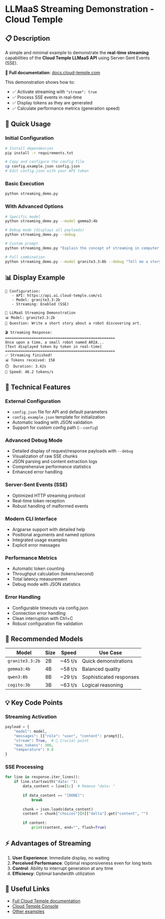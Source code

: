 # LLMaaS Streaming Demonstration - Cloud Temple

## 📋 Description

A simple and minimal example to demonstrate the **real-time streaming** capabilities of the **Cloud Temple LLMaaS API** using Server-Sent Events (SSE).

📖 **Full documentation**: [docs.cloud-temple.com](https://docs.cloud-temple.com)

This demonstration shows how to:
- ✅ Activate streaming with `"stream": true`
- ✅ Process SSE events in real-time
- ✅ Display tokens as they are generated
- ✅ Calculate performance metrics (generation speed)

## 🚀 Quick Usage

### Initial Configuration
```bash
# Install dependencies
pip install -r requirements.txt

# Copy and configure the config file
cp config.example.json config.json
# Edit config.json with your API token
```

### Basic Execution
```bash
python streaming_demo.py
```

### With Advanced Options
```bash
# Specific model
python streaming_demo.py --model gemma3:4b

# Debug mode (displays all payloads)
python streaming_demo.py --debug

# Custom prompt
python streaming_demo.py "Explain the concept of streaming in computer science"

# Full combination
python streaming_demo.py --model granite3.3:8b --debug "Tell me a story"
```

## 📊 Display Example

```
🔧 Configuration:
   - API: https://api.ai.cloud-temple.com/v1
   - Model: granite3.3:2b
   - Streaming: Enabled (SSE)

🚀 LLMaaS Streaming Demonstration
📊 Model: granite3.3:2b
💭 Question: Write a short story about a robot discovering art.

🎬 Streaming Response:
==================================================
Once upon a time, a small robot named ARIA...
[Text displayed token by token in real-time]
==================================================
✅ Streaming finished!
📊 Tokens received: 158
⏱️  Duration: 3.42s
🚀 Speed: 46.2 tokens/s
```

## 🔧 Technical Features

### **External Configuration**
- `config.json` file for API and default parameters
- `config.example.json` template for initialization
- Automatic loading with JSON validation
- Support for custom config path (`--config`)

### **Advanced Debug Mode**
- Detailed display of request/response payloads with `--debug`
- Visualization of raw SSE chunks
- JSON parsing and content extraction logs
- Comprehensive performance statistics
- Enhanced error handling

### **Server-Sent Events (SSE)**
- Optimized HTTP streaming protocol
- Real-time token reception
- Robust handling of malformed events

### **Modern CLI Interface**
- Argparse support with detailed help
- Positional arguments and named options
- Integrated usage examples
- Explicit error messages

### **Performance Metrics**
- Automatic token counting
- Throughput calculation (tokens/second)
- Total latency measurement
- Debug mode with JSON statistics

### **Error Handling**
- Configurable timeouts via config.json
- Connection error handling
- Clean interruption with Ctrl+C
- Robust configuration file validation

## 🎯 Recommended Models

| Model | Size | Speed | Use Case |
|---|---|---|---|
| `granite3.3:2b` | 2B | ~45 t/s | Quick demonstrations |
| `gemma3:4b` | 4B | ~58 t/s | Balanced quality |
| `qwen3:8b` | 8B | ~29 t/s | Sophisticated responses |
| `cogito:3b` | 3B | ~63 t/s | Logical reasoning |

## 💡 Key Code Points

### Streaming Activation
```python
payload = {
    "model": model,
    "messages": [{"role": "user", "content": prompt}],
    "stream": True,  # 🔑 Crucial point
    "max_tokens": 300,
    "temperature": 0.8
}
```

### SSE Processing
```python
for line in response.iter_lines():
    if line.startswith("data: "):
        data_content = line[6:]  # Remove "data: "
        
        if data_content == "[DONE]":
            break
            
        chunk = json.loads(data_content)
        content = chunk["choices"][0]["delta"].get("content", "")
        
        if content:
            print(content, end="", flush=True)
```

## ⚡ Advantages of Streaming

1. **User Experience**: Immediate display, no waiting
2. **Perceived Performance**: Optimal responsiveness even for long texts
3. **Control**: Ability to interrupt generation at any time
4. **Efficiency**: Optimal bandwidth utilization

## 🔗 Useful Links

- [Full Cloud Temple documentation](https://docs.cloud-temple.com)
- [Cloud Temple Console](https://console.cloud-temple.com)
- [Other examples](../README.md)
